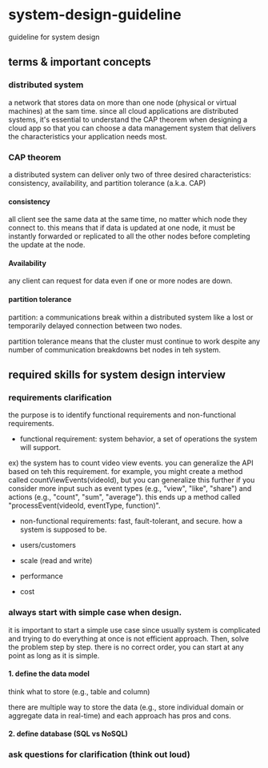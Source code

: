 # system-design-guideline
guideline for system design 

## terms & important concepts

### distributed system

a network that stores data on more than one node (physical or virtual machines) at the sam time. since all cloud applications are distributed systems, it's essential to understand the CAP theorem when designing a cloud app so that you can choose a data management system that delivers the characteristics your application needs most. 

### CAP theorem

a distributed system can deliver only two of three desired characteristics: consistency, availability, and partition tolerance (a.k.a. CAP)

#### consistency 

all client see the same data at the same time, no matter which node they connect to. this means that if data is updated at one node, it must be instantly forwarded or replicated to all the other nodes before completing the update at the node.

#### Availability

any client can request for data even if one or more nodes are down.

#### partition tolerance

partition: a communications break within a distributed system like a lost or temporarily delayed connection between two nodes. 

partition tolerance means that the cluster must continue to work despite any number of communication breakdowns bet nodes in teh system. 

## required skills for system design interview

### requirements clarification

the purpose is to identify functional requirements and non-functional requirements.

- functional requirement: system behavior, a set of operations the system will support.

ex) the system has to count video view events. you can generalize the API based on teh this requirement. for example, you might create a method called countViewEvents(videoId), but you can generalize this further if you consider more input such as event types (e.g., "view", "like", "share") and actions (e.g., "count", "sum", "average"). this ends up a method called "processEvent(videoId, eventType, function)".

- non-functional requirements: fast, fault-tolerant, and secure. how a system is supposed to be. 


- users/customers
- scale (read and write)
- performance 
- cost

### always start with simple case when design.

it is important to start a simple use case since usually system is complicated and trying to do everything at once is not efficient approach. Then, solve the problem step by step. there is no correct order, you can start at any point as long as it is simple.

#### 1. define the data model

think what to store (e.g., table and column)

there are multiple way to store the data (e.g., store individual domain or aggregate data in real-time) and each approach has pros and cons. 

#### 2. define database (SQL vs NoSQL)



### ask questions for clarification (think out loud)
